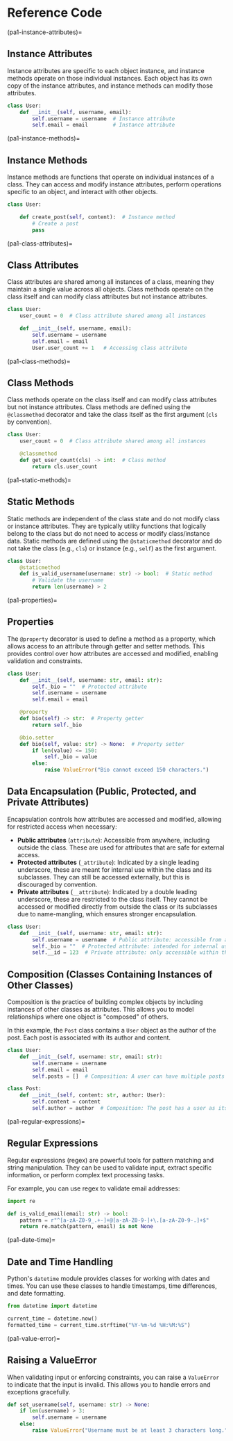 # Reference Code

(pa1-instance-attributes)=
## Instance Attributes 

Instance attributes are specific to each object instance, and instance methods operate on those individual instances. Each object has its own copy of the instance attributes, and instance methods can modify those attributes.

```python
class User:
    def __init__(self, username, email):
        self.username = username  # Instance attribute
        self.email = email        # Instance attribute
```

(pa1-instance-methods)=
## Instance Methods

Instance methods are functions that operate on individual instances of a class. They can access and modify instance attributes, perform operations specific to an object, and interact with other objects.

```python
class User:

    def create_post(self, content):  # Instance method
        # Create a post
        pass
```

(pa1-class-attributes)=
## Class Attributes 

Class attributes are shared among all instances of a class, meaning they maintain a single value across all objects. Class methods operate on the class itself and can modify class attributes but not instance attributes.

```python
class User:
    user_count = 0  # Class attribute shared among all instances

    def __init__(self, username, email):
        self.username = username
        self.email = email
        User.user_count += 1   # Accessing class attribute
```


(pa1-class-methods)=
## Class Methods

Class methods operate on the class itself and can modify class attributes but not instance attributes.  Class methods are defined using the `@classmethod` decorator and take the class itself as the first argument (`cls` by convention).

```python
class User:
    user_count = 0  # Class attribute shared among all instances

    @classmethod
    def get_user_count(cls) -> int:  # Class method
        return cls.user_count
```

(pa1-static-methods)=
## Static Methods

Static methods are independent of the class state and do not modify class or instance attributes. They are typically utility functions that logically belong to the class but do not need to access or modify class/instance data.  Static methods are defined using the `@staticmethod` decorator and do not take the class (e.g., `cls`) or instance (e.g., `self`) as the first argument.

```python
class User:
    @staticmethod
    def is_valid_username(username: str) -> bool:  # Static method
        # Validate the username
        return len(username) > 2
```

(pa1-properties)=
## Properties

The `@property` decorator is used to define a method as a property, which allows access to an attribute through getter and setter methods. This provides control over how attributes are accessed and modified, enabling validation and constraints.

```python
class User:
    def __init__(self, username: str, email: str):
        self._bio = ""  # Protected attribute
        self.username = username
        self.email = email

    @property
    def bio(self) -> str:  # Property getter
        return self._bio

    @bio.setter
    def bio(self, value: str) -> None:  # Property setter
        if len(value) <= 150:
            self._bio = value
        else:
            raise ValueError("Bio cannot exceed 150 characters.")
```

## Data Encapsulation (Public, Protected, and Private Attributes)

Encapsulation controls how attributes are accessed and modified, allowing for restricted access when necessary:

- **Public attributes** (`attribute`): Accessible from anywhere, including outside the class. These are used for attributes that are safe for external access.
- **Protected attributes** (`_attribute`): Indicated by a single leading underscore, these are meant for internal use within the class and its subclasses. They can still be accessed externally, but this is discouraged by convention.
- **Private attributes** (`__attribute`): Indicated by a double leading underscore, these are restricted to the class itself. They cannot be accessed or modified directly from outside the class or its subclasses due to name-mangling, which ensures stronger encapsulation.

```python
class User:
    def __init__(self, username: str, email: str):
        self.username = username  # Public attribute: accessible from anywhere
        self._bio = ""  # Protected attribute: intended for internal use or subclasses
        self.__id = 123  # Private attribute: only accessible within this class
```

## Composition (Classes Containing Instances of Other Classes)

Composition is the practice of building complex objects by including instances of other classes as attributes. This allows you to model relationships where one object is "composed" of others.

In this example, the `Post` class contains a `User` object as the author of the post. Each post is associated with its author and content.

```python
class User:
    def __init__(self, username: str, email: str):
        self.username = username
        self.email = email
        self.posts = []  # Composition: A user can have multiple posts

class Post:
    def __init__(self, content: str, author: User):
        self.content = content
        self.author = author  # Composition: The post has a user as its author
```

(pa1-regular-expressions)=
## Regular Expressions

Regular expressions (regex) are powerful tools for pattern matching and string manipulation. They can be used to validate input, extract specific information, or perform complex text processing tasks.

For example, you can use regex to validate email addresses:

```python
import re

def is_valid_email(email: str) -> bool:
    pattern = r"^[a-zA-Z0-9_.+-]+@[a-zA-Z0-9-]+\.[a-zA-Z0-9-.]+$"
    return re.match(pattern, email) is not None
```

(pa1-date-time)=
## Date and Time Handling

Python's `datetime` module provides classes for working with dates and times. You can use these classes to handle timestamps, time differences, and date formatting.

```python
from datetime import datetime

current_time = datetime.now()
formatted_time = current_time.strftime("%Y-%m-%d %H:%M:%S")
```

(pa1-value-error)=
## Raising a ValueError

When validating input or enforcing constraints, you can raise a `ValueError` to indicate that the input is invalid. This allows you to handle errors and exceptions gracefully.

```python
def set_username(self, username: str) -> None:
    if len(username) > 3:
        self.username = username
    else:
        raise ValueError("Username must be at least 3 characters long.")
```
